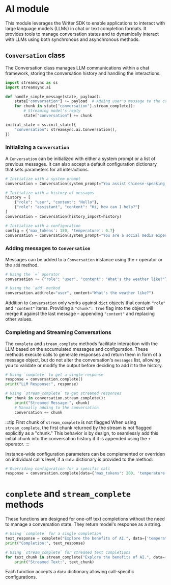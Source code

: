 # AI module
This module leverages the Writer SDK to enable applications to interact with large language models (LLMs) in chat or text completion formats. It provides tools to manage conversation states and to dynamically interact with LLMs using both synchronous and asynchronous methods.

## `Conversation` class
The Conversation class manages LLM communications within a chat framework, storing the conversation history and handling the interactions.

```python
import streamsync as ss
import streamsync.ai

def handle_simple_message(state, payload):
    state["conversation"] += payload  # Adding user's message to the conversation
    for chunk in state["conversation"].stream_complete():
        # Streaming model's reply
        state["conversation"] += chunk

initial_state = ss.init_state({
    "conversation": streamsync.ai.Conversation(),
})
```

### Initializing a `Conversation`
A `Conversation` can be initialized with either a system prompt or a list of previous messages. It can also accept a default configuration dictionary that sets parameters for all interactions.


```python
# Initialize with a system prompt
conversation = Conversation(system_prompt="You assist Chinese-speaking clients with their questions")

# Initialize with a history of messages
history = [
    {"role": "user", "content": "Hello"},
    {"role": "assistant", "content": "Hi, how can I help?"}
]
conversation = Conversation(history_import=history)

# Initialize with a configuration
config = {'max_tokens': 150, 'temperature': 0.7}
conversation = Conversation(system_prompt="You are a social media expert in the financial industry", config=config)

```

### Adding messages to `Conversation`
Messages can be added to a `Conversation` instance using the `+` operator or the `add` method.

```python
# Using the `+` operator
conversation += {"role": "user", "content": "What's the weather like?"}

# Using the `add` method
conversation.add(role="user", content="What's the weather like?")

```

Addition to `Conversation` only works against `dict` objects that contain `"role"` and `"content"` items. Providing a `"chunk": True` flag into the object will merge it against the last message – appending `"content"` and replacing other values.

### Completing and Streaming Conversations

The `complete` and `stream_complete` methods facilitate interaction with the LLM based on the accumulated messages and configuration. These methods execute calls to generate responses and return them in form of a message object, but do not alter the conversation's `messages` list, allowing you to validate or modify the output before deciding to add it to the history.

```python
# Using `complete` to get a single response
response = conversation.complete()
print("LLM Response:", response)

# Using `stream_complete` to get streamed responses
for chunk in conversation.stream_complete():
    print("Streamed Message:", chunk)
    # Manually adding to the conversation
    conversation += chunk
```

:::tip First chunk of `stream_complete` is not flagged
When using `stream_complete`, the first chunk returned by the stream is not flagged explicitly as a "chunk." This behavior is by design, to seamlessly add this initial chunk into the conversation history if it is appended using the `+` operator.
:::

Instance-wide configuration parameters can be complemented or overriden on individual call's level, if a `data` dictionary is provided to the method:

```python
# Overriding configuration for a specific call
response = conversation.complete(data={'max_tokens': 200, 'temperature': 0.5})
```

# `complete` and `stream_complete` methods
These functions are designed for one-off text completions without the need to manage a conversation state. They return model's response as a string.

```python
# Using `complete` for a single completion
text_response = complete("Explore the benefits of AI.", data={'temperature': 0.3})
print("Completion:", text_response)

# Using `stream_complete` for streamed text completions
for text_chunk in stream_complete("Explore the benefits of AI.", data={'temperature': 0.3}):
    print("Streamed Text:", text_chunk)
```

Each function accepts a `data` dictionary allowing call-specific configurations.